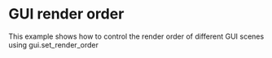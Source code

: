 # GUI render order
This example shows how to control the render order of different GUI scenes using gui.set_render_order
